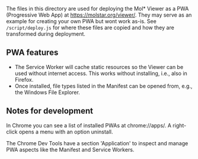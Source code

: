 
The files in this directory are used for deploying the Mol* Viewer as a PWA (Progressive Web App) at https://molstar.org/viewer/. They may serve as an example for creating your own PWA but wont work as-is. See `/script/deploy.js` for where these files are copied and how they are transformed during deployment.


## PWA features

- The Service Worker will cache static resources so the Viewer can be used without internet access. This works without installing, i.e., also in Firefox.
- Once installed, file types listed in the Manifest can be opened from, e.g., the Windows File Explorer.


## Notes for development

In Chrome you can see a list of installed PWAs at chrome://apps/. A right-click opens a menu with an option uninstall.

The Chrome Dev Tools have a section 'Application' to inspect and manage PWA aspects like the Manifest and Service Workers.
